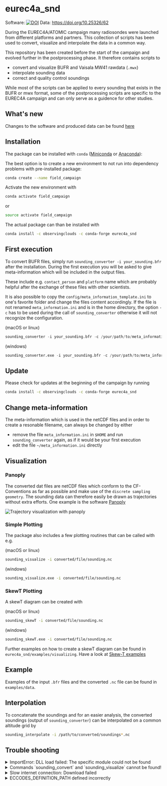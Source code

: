 # eurec4a_snd

Software: [![DOI](https://zenodo.org/badge/213821146.svg)](https://zenodo.org/badge/latestdoi/213821146) Data: https://doi.org/10.25326/62

During the EUREC4A/ATOMIC campaign many radiosondes were launched from different platforms and partners. This collection of scripts has been used to convert, visualize and interpolate the data in a common way.

This repository has been created before the start of the campaign and evolved further in the postprocessing phase. It therefore contains scripts to
- convert and visualize BUFR and Vaisala MW41 rawdata (`.mwx`)
- interpolate sounding data
- correct and quality control soundings

While most of the scripts can be applied to every sounding that exists in the BUFR or mwx format, some of the postprocessing scripts are specific to the EUREC4A campaign and can only serve as a guidence for other studies.

## What's new
Changes to the software and produced data can be found [here](docs/whats-new.rst)

## Installation

The package can be installed with `conda` ([Miniconda](https://docs.conda.io/en/latest/miniconda.html) or [Anaconda](https://www.anaconda.com/distribution/)):

The best option is to create a new environment to not run into dependency problems with pre-installed package:

```bash
conda create --name field_campaign
```

Activate the new environment with

```bash
conda activate field_campaign
```
or
```bash
source activate field_campaign
```

The actual package can than be installed with
```bash
conda install -c observingclouds -c conda-forge eurec4a_snd
```

## First execution
To convert BUFR files, simply run `sounding_converter -i your_sounding.bfr` after the installation. During the first execution you will be asked to give meta-information which will be included in the output files.

These include e.g. `contact_person` and `platform` name which are probably helpful after the exchange of these files with other scientists.

It is also possible to copy the `config/meta_information_template.ini` to one's favorite folder and change the files content accordingly. If the file is not renamed `meta_information.ini` and is in the home directory, the option `-c` has to be used during the call of `sounding_converter` otherwise it will not recognize the configuration.

(macOS or linux)
```python
sounding_converter -i your_sounding.bfr -c /your/path/to/meta_information.ini
```

(windows)
```python
sounding_converter.exe -i your_sounding.bfr -c /your/path/to/meta_information.ini
```

## Update

Please check for updates at the beginning of the campaign by running
```bash
conda install -c observingclouds -c conda-forge eurec4a_snd
```

## Change meta-information
The meta-information which is used in the netCDF files and in order to create a resonable filename, can always be changed by either

- remove the file `meta_information.ini` in `$HOME` and run `sounding_converter` again, as if it would be your first execution
- edit the file `~/meta_information.ini` directly

## Visualization
### Panoply
The converted dat files are netCDF files which conform to the CF-Conventions as far as possible and make use of the `discrete sampling geometry`. The sounding data can therefore easily be drawn as trajectories without extra efforts. One example is the software [Panoply](https://www.giss.nasa.gov/tools/panoply/)

![Trajectory visualization with panoply](docs/panoply_visualization_traj.png?raw=true "Trajectory visualization with panoply")

### Simple Plotting
The package also includes a few plotting routines that can be called with e.g.

(macOS or linux)
```bash
sounding_visualize -i converted/file/sounding.nc
```

(windows)
```bash
sounding_visualize.exe -i converted/file/sounding.nc
```

### SkewT Plotting
A skewT diagram can be created with

(macOS or linux)
```bash
sounding_skewT -i converted/file/sounding.nc
```

(windows)
```bash
sounding_skewT.exe -i converted/file/sounding.nc
```
Further examples on how to create a skewT diagram can be found in `eurec4a_snd/examples/visualizing`. Have a look at [Skew-T examples](eurec4a_snd/examples/visualizing/README.md)

## Example

Examples of the input `.bfr` files and the converted `.nc` file can be found in `examples/data`.

## Interpolation
To concatenate the soundings and for an easier analysis, the converted soundings (output of `sounding_converter`) can be interpolated on a common altitude grid by
```bash
sounding_interpolate -i /path/to/converted/soundings*.nc
```

## Trouble shooting

<details>
  <summary>ImportError: DLL load failed: The specific module could not be found</summary>
  <br>
  Windows users might get the above error message when trying to visualize the soundings. The error is caused in pillow. Unfortunately there is not a very good solution yet, but the following might work for you:
  <pre>conda remove --force pillow<br>pip install pillow</pre>
  <br>
</details>
 
<details>
  <summary>Commands `sounding_convert` and `sounding_visualize` cannot be found!</summary>
  <br>
  It seems something went wrong with the installation via `conda`. Although it is recommended to install this package via anaconda because it comes with the benefit that all dependencies should be resolved, you can also download this git repository and run within the `eurec4a_snd` folder:
  <pre>python L1_rs41.py -i your_sounding.bfr</pre>
or for quicklooks
  <pre>python make_quicklooks_rs41.py -n converted/file/sounding.nc</pre>
  <br>
</details>

<details>
  <summary>Slow internet connection: Download failed</summary>
  <br>
  In case of a slow internet connection, the command `conda install some_package` might fail due to connection timeout. In this case it might be a good option to download the failing package manually.

  In this case the `eurec4a_snd` package for OSX is downloaded and installed manually:
  <pre>wget -c https://anaconda.org/observingClouds/eurec4a_snd/v2.0.0/download/osx-64/eurec4a_snd-v2.0.0-py37_0.tar.bz2</pre>
The path needs to be adapted depending on the operating system and the version that should be downloaded. You may actually see the path you need to download in the error message of `conda install eurec4a_snd`.

The installation follows simply with
  <pre>conda install -c observingClouds eurec4a_snd-v2.0.0-py37_0.tar.bz2</pre>
</details>

<details>
  <summary>ECCODES_DEFINITION_PATH defined incorrectly</summary>
  <br>
  In case there appears an error, that the variable ECCODES_DEFINITION_PATH is not defined or not correctly set, the easiest solution is to insert the following two lines at the beginning of the script L1_bufr.py.
  <pre>import os</pre>
  <pre>os.environ["ECCODES_DEFINITION_PATH"] = r"C:\Users\...\envs\field_campaign\Library\share\eccodes\definitions"</pre>
  The path needs to be adapted to your environment of course.
</details>
